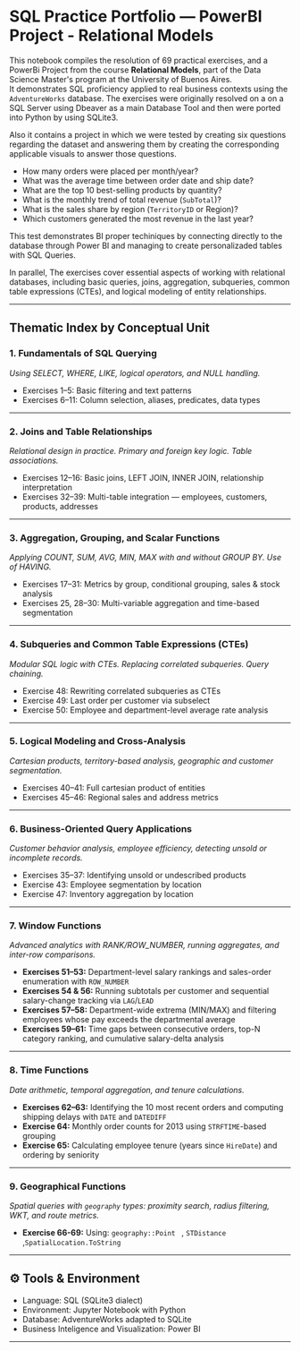 #  SQL Practice Portfolio — PowerBI Project - Relational Models

This notebook compiles the resolution of 69 practical exercises, and a PowerBi Project from the course **Relational Models**, part of the Data Science Master's program at the University of Buenos Aires.  
It demonstrates SQL proficiency applied to real business contexts using the `AdventureWorks` database. The exercises were originally resolved on a on a SQL Server using Dbeaver as a main Database Tool and then were ported into Python by using SQLite3. 

Also it contains a project in which we were tested by creating six questions regarding the dataset and answering them by creating the corresponding applicable visuals to answer those questions. 

- How many orders were placed per month/year?  
- What was the average time between order date and ship date?  
- What are the top 10 best-selling products by quantity?  
- What is the monthly trend of total revenue (`SubTotal`)?  
- What is the sales share by region (`TerritoryID` or Region)?  
- Which customers generated the most revenue in the last year?  

This test demonstrates BI proper techiniques by connecting directly to the database through Power BI and managing to create personalizaded tables with SQL Queries. 

In parallel, The exercises cover essential aspects of working with relational databases, including basic queries, joins, aggregation, subqueries, common table expressions (CTEs), and logical modeling of entity relationships.

---

##  Thematic Index by Conceptual Unit

###  1. Fundamentals of SQL Querying
*Using SELECT, WHERE, LIKE, logical operators, and NULL handling.*

- Exercises 1–5: Basic filtering and text patterns  
- Exercises 6–11: Column selection, aliases, predicates, data types

---

###  2. Joins and Table Relationships  
*Relational design in practice. Primary and foreign key logic. Table associations.*

- Exercises 12–16: Basic joins, LEFT JOIN, INNER JOIN, relationship interpretation  
- Exercises 32–39: Multi-table integration — employees, customers, products, addresses

---

###  3. Aggregation, Grouping, and Scalar Functions  
*Applying COUNT, SUM, AVG, MIN, MAX with and without GROUP BY. Use of HAVING.*

- Exercises 17–31: Metrics by group, conditional grouping, sales & stock analysis  
- Exercises 25, 28–30: Multi-variable aggregation and time-based segmentation

---

###  4. Subqueries and Common Table Expressions (CTEs)  
*Modular SQL logic with CTEs. Replacing correlated subqueries. Query chaining.*

- Exercise 48: Rewriting correlated subqueries as CTEs  
- Exercise 49: Last order per customer via subselect  
- Exercise 50: Employee and department-level average rate analysis

---

### 5. Logical Modeling and Cross-Analysis  
*Cartesian products, territory-based analysis, geographic and customer segmentation.*

- Exercises 40–41: Full cartesian product of entities  
- Exercises 45–46: Regional sales and address metrics

---

###  6. Business-Oriented Query Applications  
*Customer behavior analysis, employee efficiency, detecting unsold or incomplete records.*

- Exercises 35–37: Identifying unsold or undescribed products  
- Exercise 43: Employee segmentation by location  
- Exercise 47: Inventory aggregation by location

---

### 7. Window Functions  
*Advanced analytics with RANK/ROW_NUMBER, running aggregates, and inter-row comparisons.*

- **Exercises 51–53:** Department-level salary rankings and sales-order enumeration with `ROW_NUMBER`  
- **Exercises 54 & 56:** Running subtotals per customer and sequential salary-change tracking via `LAG`/`LEAD`  
- **Exercises 57–58:** Department-wide extrema (MIN/MAX) and filtering employees whose pay exceeds the departmental average  
- **Exercises 59–61:** Time gaps between consecutive orders, top-N category ranking, and cumulative salary-delta analysis  

---

### 8. Time Functions  
*Date arithmetic, temporal aggregation, and tenure calculations.*

- **Exercises 62–63:** Identifying the 10 most recent orders and computing shipping delays with `DATE` and `DATEDIFF`  
- **Exercise 64:** Monthly order counts for 2013 using `STRFTIME`-based grouping  
- **Exercise 65:** Calculating employee tenure (years since `HireDate`) and ordering by seniority  

---

### 9. Geographical Functions  
*Spatial queries with `geography` types: proximity search, radius filtering, WKT, and route metrics.*
- **Exercise 66-69:**  Using: `geography::Point `   , `STDistance `  ,`SpatialLocation.ToString`  
---

## ⚙️ Tools & Environment

-  Language: SQL (SQLite3 dialect)  
-  Environment: Jupyter Notebook with Python  
-  Database: AdventureWorks adapted to SQLite  
-  Business Inteligence and Visualization: Power BI

---

